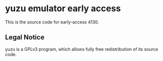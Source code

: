 yuzu emulator early access
=============

This is the source code for early-access 4130.

## Legal Notice

yuzu is a GPLv3 program, which allows fully free redistribution of its source code.